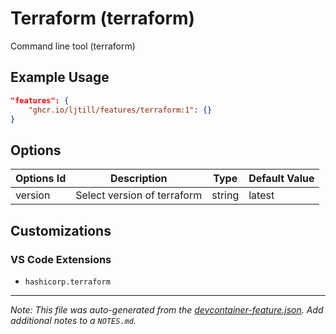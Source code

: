 
# Terraform (terraform)

Command line tool (terraform)

## Example Usage

```json
"features": {
    "ghcr.io/ljtill/features/terraform:1": {}
}
```

## Options

| Options Id | Description | Type | Default Value |
|-----|-----|-----|-----|
| version | Select version of terraform | string | latest |

## Customizations

### VS Code Extensions

- `hashicorp.terraform`



---

_Note: This file was auto-generated from the [devcontainer-feature.json](https://github.com/ljtill/features/blob/main/src/terraform/devcontainer-feature.json).  Add additional notes to a `NOTES.md`._
